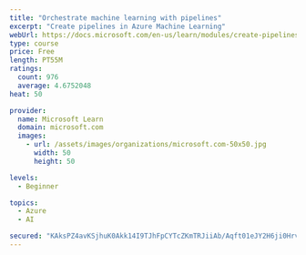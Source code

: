 ```yaml
---
title: "Orchestrate machine learning with pipelines"
excerpt: "Create pipelines in Azure Machine Learning"
webUrl: https://docs.microsoft.com/en-us/learn/modules/create-pipelines-in-aml/
type: course
price: Free
length: PT55M
ratings:
  count: 976
  average: 4.6752048
heat: 50

provider:
  name: Microsoft Learn
  domain: microsoft.com
  images:
    - url: /assets/images/organizations/microsoft.com-50x50.jpg
      width: 50
      height: 50

levels:
  - Beginner

topics:
  - Azure
  - AI

secured: "KAksPZ4avKSjhuK0Akk14I9TJhFpCYTcZKmTRJiiAb/Aqft01eJY2H6ji0HrvtH1p+a4WGzcwIRbcWzzotrOfV+woICcN9VFgF4Va398A6Q/9iIKCCi/jo4ipOmMH8+iSYHtoty8mT51ATiq0P+G2Ux87nN1Jkw44f9nOQpi5kzIhXRdwwPrwsd2VWeS/RZjxrEtPgv3u3cboRmEFvF3uFkLFC+n0FP18Z7C3Z+WpxgTs/+NGeO1kSqvFKDHELToAKa8TOpSUWBF9jVcKC/Py+SgO7nKWtFheNhTAbPuwTA0mwuua/csalPHSFFg7uXxnfFtCkoFJB1lGtYFN/ijuxeBNlz0i0375UXHbYW46181DuXfb4hPVXmgTyeV5UWbCPRJxgt1ZHEur8r4XTaQenhFxUOu+xmzUxkluHhp3AY=;QV2Y9QRmJgxg28DXnmC+lQ=="
---
```


